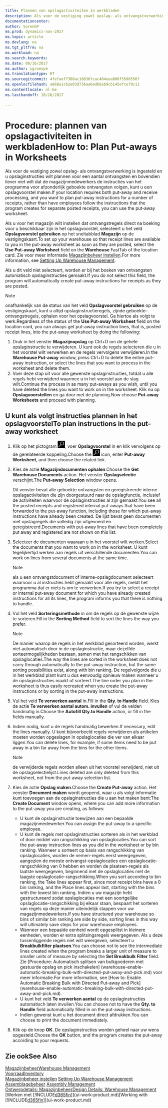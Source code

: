 ```yaml
---
title: Plannen van opslagactiviteiten in werkbladen
description: Als voor de vestiging zowel opslag- als ontvangstverwerking is ingesteld en u opslaginstructies wilt plannen voor een aantal ontvangsten en bovendien liever niet wilt dat de magazijnmedewerkers de instructies van het programma voor afzonderlijk geboekte ontvangsten volgen, kunt u een opslagvoorstel maken.
documentationcenter: 
author: SorenGP
ms.prod: dynamics-nav-2017
ms.topic: article
ms.devlang: na
ms.tgt_pltfrm: na
ms.workload: na
ms.search.keywords: 
ms.date: 08/16/2017
ms.author: sgroespe
ms.translationtype: HT
ms.sourcegitcommit: 4fefaef7380ac10836fcac404eea006f55d8556f
ms.openlocfilehash: a868a1cb2e03d736aa6edb6ab9cb145efce79c11
ms.contentlocale: nl-be
ms.lasthandoff: 10/16/2017

---
```

# <a name="how-to-plan-put-aways-in-worksheets"></a><span data-ttu-id="54085-103">Procedure: plannen van opslagactiviteiten in werkbladen</span><span class="sxs-lookup"><span data-stu-id="54085-103">How to: Plan Put-aways in Worksheets</span></span>
<span data-ttu-id="54085-104">Als voor de vestiging zowel opslag- als ontvangstverwerking is ingesteld en u opslaginstructies wilt plannen voor een aantal ontvangsten en bovendien liever niet wilt dat de magazijnmedewerkers de instructies van het programma voor afzonderlijk geboekte ontvangsten volgen, kunt u een opslagvoorstel maken.</span><span class="sxs-lookup"><span data-stu-id="54085-104">If your location requires both put-away and receive processing, and you want to plan put-away instructions for a number of receipts, rather than have employees follow the instructions that the program creates for separate posted receipts, you can use the put-away worksheet.</span></span>  

<span data-ttu-id="54085-105">Als u voor het magazijn wilt instellen dat ontvangstregels direct na boeking voor u beschikbaar zijn in het opslagvoorstel, selecteert u het veld **Opslagvoorstel gebruiken** op het sneltabblad **Magazijn** op de vestigingskaart.</span><span class="sxs-lookup"><span data-stu-id="54085-105">To set up your warehouse so that receipt lines are available to you in the put-away worksheet as soon as they are posted, select the **Use Put-away Worksheet** field on the **Warehouse** FastTab of the location card.</span></span> <span data-ttu-id="54085-106">Zie voor meer informatie [Magazijnbeheer instellen](warehouse-setup-warehouse.md).</span><span class="sxs-lookup"><span data-stu-id="54085-106">For more information, see [Setting Up Warehouse Management](warehouse-setup-warehouse.md).</span></span>  

<span data-ttu-id="54085-107">Als u dit veld niet selecteert, worden er bij het boeken van ontvangsten automatisch opslaginstructies gemaakt.</span><span class="sxs-lookup"><span data-stu-id="54085-107">If you do not select this field, the program will automatically create put-away instructions for receipts as they are posted.</span></span>  

> [!NOTE]  
>  <span data-ttu-id="54085-108">onafhankelijk van de status van het veld **Opslagvoorstel gebruiken** op de vestigingskaart, kunt u altijd opslaginstructieregels, zijnde geboekte-ontvangstregels, ophalen voor het opslagvoorstel. Ga hiertoe als volgt te werk:</span><span class="sxs-lookup"><span data-stu-id="54085-108">Regardless of the status of the **Use Put-away Worksheet** field on the location card, you can always get put-away instruction lines, that is, posted receipt lines, into the put-away worksheet by doing the following:</span></span>  
>   
>  1.  <span data-ttu-id="54085-109">Druk in het venster **Magazijnopslag** op Ctrl+D om de gehele opslaginstructie te verwijderen. U kunt ook de regels selecteren die u in het voorstel wilt verwerken en de regels vervolgens verwijderen.</span><span class="sxs-lookup"><span data-stu-id="54085-109">In the **Warehouse Put-away** window, press Ctrl+D to delete the entire put-away instruction, or select the lines that you want to process in the worksheet and delete them.</span></span>  
> 2.  <span data-ttu-id="54085-110">Voer deze stap uit voor alle gewenste opslaginstructies, totdat u alle regels hebt verwijderd waarmee u in het voorstel aan de slag wilt.</span><span class="sxs-lookup"><span data-stu-id="54085-110">Continue the process in as many put-aways as you wish, until you have deleted the lines you want to work on in the worksheet.</span></span> <span data-ttu-id="54085-111">Klik nu op **Opslagvoorstellen** en ga door met de planning.</span><span class="sxs-lookup"><span data-stu-id="54085-111">Now choose **Put-away Worksheets** and proceed with planning.</span></span>  

## <a name="to-plan-instructions-in-the-put-away-worksheet"></a><span data-ttu-id="54085-112">U kunt als volgt instructies plannen in het opslagvoorstel</span><span class="sxs-lookup"><span data-stu-id="54085-112">To plan instructions in the put-away worksheet</span></span>  
1.  <span data-ttu-id="54085-113">Klik op het pictogram ![Zoeken naar pagina of rapport](media/ui-search/search_small.png "pictogram Zoeken naar pagina of rapport"), voer **Opslagvoorstel** in en klik vervolgens op de gerelateerde koppeling.</span><span class="sxs-lookup"><span data-stu-id="54085-113">Choose the ![Search for Page or Report](media/ui-search/search_small.png "Search for Page or Report icon") icon, enter **Put-away Worksheet**, and then choose the related link.</span></span>  
2.  <span data-ttu-id="54085-114">Kies de actie **Magazijndocumenten ophalen**.</span><span class="sxs-lookup"><span data-stu-id="54085-114">Choose the **Get Warehouse Documents** action.</span></span> <span data-ttu-id="54085-115">Het venster **Opslagselectie** verschijnt.</span><span class="sxs-lookup"><span data-stu-id="54085-115">The **Put-away Selection** window opens.</span></span>  

    <span data-ttu-id="54085-116">Dit venster bevat alle geboekte ontvangsten en geregistreerde interne opslagactiviteiten die zijn doorgestuurd naar de opslagfunctie, inclusief de activiteiten waarvoor de opslaginstructies al zijn gemaakt.</span><span class="sxs-lookup"><span data-stu-id="54085-116">You see all the posted receipts and registered internal put-aways that have been forwarded to the put-away function, including those for which put-away instructions have already been created.</span></span> <span data-ttu-id="54085-117">De lijst bevat geen documenten met opslagregels die volledig zijn uitgevoerd en geregistreerd.</span><span class="sxs-lookup"><span data-stu-id="54085-117">Documents with put-away lines that have been completely put away and registered are not shown on this list.</span></span>  

3. <span data-ttu-id="54085-118">Selecteer de documenten waaraan u in het voorstel wilt werken.</span><span class="sxs-lookup"><span data-stu-id="54085-118">Select the documents that you want to work on in the worksheet.</span></span> <span data-ttu-id="54085-119">U kunt tegelijkertijd werken aan regels uit verschillende documenten.</span><span class="sxs-lookup"><span data-stu-id="54085-119">You can work on lines from several documents at the same time.</span></span>  

    > [!NOTE]  
    >  <span data-ttu-id="54085-120">als u een ontvangstdocument of interne-opslagdocument selecteert waarvoor u al instructies hebt gemaakt voor alle regels, meldt het programma dat er niets is om te verwerken.</span><span class="sxs-lookup"><span data-stu-id="54085-120">If you try to select a receipt or internal put-away document for which you have already created instructions for all its lines, the program informs you that there is nothing to handle.</span></span>  

4. <span data-ttu-id="54085-121">Vul het veld **Sorteringsmethode** in om de regels op de gewenste wijze te sorteren.</span><span class="sxs-lookup"><span data-stu-id="54085-121">Fill in the **Sorting Method** field to sort the lines the way you prefer.</span></span>  

    > [!NOTE]  
    >  <span data-ttu-id="54085-122">De manier waarop de regels in het werkblad gesorteerd worden, werkt niet automatisch door in de opslaginstructie, maar dezelfde sorteermogelijkheden bestaan, samen met het rangschikken van opslaglocaties.</span><span class="sxs-lookup"><span data-stu-id="54085-122">The way the lines are sorted in the worksheet does not carry through automatically to the put-away instruction, but the same sorting possibilities exist, along with bin ranking.</span></span> <span data-ttu-id="54085-123">De regelvolgorde die u in het werkblad plant kunt u dus eenvoudig opnieuw maken wanneer u de opslaginstructies maakt of sorteert.</span><span class="sxs-lookup"><span data-stu-id="54085-123">The line order you plan in the worksheet is thus easily recreated when you create the put-away instructions or by sorting in the put-away instructions.</span></span>  

5.  <span data-ttu-id="54085-124">Vul het veld **Te verwerken aantal** in.</span><span class="sxs-lookup"><span data-stu-id="54085-124">Fill in the **Qty. to Handle** field.</span></span> <span data-ttu-id="54085-125">Kies de actie **Te verwerken aantal autom. invullen** of vul de velden handmatig in.</span><span class="sxs-lookup"><span data-stu-id="54085-125">Choose the **Autofill Qty.to Handle** action, or fill in the fields manually.</span></span>  
6.  <span data-ttu-id="54085-126">Indien nodig, kunt u de regels handmatig bewerken.</span><span class="sxs-lookup"><span data-stu-id="54085-126">If necessary, edit the lines manually.</span></span> <span data-ttu-id="54085-127">U kunt bijvoorbeeld regels verwijderen als artikelen moeten worden opgeslagen in opslaglocaties die ver van elkaar liggen.</span><span class="sxs-lookup"><span data-stu-id="54085-127">You can delete lines, for example, if some items need to be put away in a bin far away from the bins for the other items.</span></span>  

    > [!NOTE]  
    >  <span data-ttu-id="54085-128">de verwijderde regels worden alleen uit het voorstel verwijderd, niet uit de opslagselectielijst.</span><span class="sxs-lookup"><span data-stu-id="54085-128">Lines deleted are only deleted from this worksheet, not from the put-away selection list.</span></span>  

7.  <span data-ttu-id="54085-129">Kies de actie **Opslag maken**.</span><span class="sxs-lookup"><span data-stu-id="54085-129">Choose the **Create Put-away** action.</span></span> <span data-ttu-id="54085-130">Het venster **Document maken** wordt geopend, waar u als volgt informatie kunt toevoegen aan de opslaginstructies die u aan het maken bent:</span><span class="sxs-lookup"><span data-stu-id="54085-130">The **Create Document** window opens, where you can add more information to the put-away you are creating, as follows:</span></span>  

    -   <span data-ttu-id="54085-131">U kunt de opslaginstructie toewijzen aan een bepaalde magazijnmedewerker.</span><span class="sxs-lookup"><span data-stu-id="54085-131">You can assign the put-away to a specific employee.</span></span>  
    -   <span data-ttu-id="54085-132">U kunt de regels met opslaginstructies sorteren als in het werkblad of door middel van rangschikking van opslaglocaties.</span><span class="sxs-lookup"><span data-stu-id="54085-132">You can sort the put-away instruction lines as you did in the worksheet or by bin ranking.</span></span> <span data-ttu-id="54085-133">Wanneer u sorteert op basis van rangschikking van opslaglocaties, worden de nemen-regels eerst weergegeven, aangezien de meeste ontvangst-opslaglocaties een opslaglocatie-rangschikking van 0 hebben en worden de plaatsen-regels als laatste weergegeven, beginnend met de opslaglocaties met de laagste opslaglocatie-rangschikking.</span><span class="sxs-lookup"><span data-stu-id="54085-133">When you sort according to bin ranking, the Take lines appear first, since most receipt bins have a 0 bin ranking, and the Place lines appear last, starting with the bins with the lowest bin ranking.</span></span> <span data-ttu-id="54085-134">Indien u uw magazijn hebt gestructureerd zodat opslaglocaties met een soortgelijke opslaglocatie-rangschikking bij elkaar staan, bespaart het sorteren van regels op deze manier uiteindelijk stappen voor uw magazijnmedewerkers.</span><span class="sxs-lookup"><span data-stu-id="54085-134">If you have structured your warehouse so bins of similar bin ranking are side by side, sorting lines in this way will ultimately save steps for your warehouse employees.</span></span>  
    -   <span data-ttu-id="54085-135">Wanneer een bepaalde eenheid wordt opgesplitst in kleinere eenheden, worden er extra splitsingsregels weergegeven. Als u deze tussenliggende regels niet wilt weergeven, selecteert u **Breakbulkfilter plaatsen**.</span><span class="sxs-lookup"><span data-stu-id="54085-135">You can choose not to see the intermediate lines created when the program breaks a larger unit of measure to smaller units of measure by selecting the **Set Breakbulk Filter** field.</span></span> <span data-ttu-id="54085-136">Zie [Procedure: Automatisch splitsen van bulkgoederen met gestuurde opslag en pick inschakelen] (warehouse-enable-automatic-breaking-bulk-with-directed-put-away-and-pick.md) voor meer informatie.</span><span class="sxs-lookup"><span data-stu-id="54085-136">For more information, see [How to: Enable Automatic Breaking Bulk with Directed Put-away and Pick] (warehouse-enable-automatic-breaking-bulk-with-directed-put-away-and-pick.md).</span></span>  
    -   <span data-ttu-id="54085-137">U kunt het veld **Te verwerken aantal** op de opslaginstructies automatisch laten invullen.</span><span class="sxs-lookup"><span data-stu-id="54085-137">You can choose not to have the **Qty. to Handle** field automatically filled in on the put-away instructions.</span></span>  
    -   <span data-ttu-id="54085-138">Indien gewenst kunt u het document direct afdrukken.</span><span class="sxs-lookup"><span data-stu-id="54085-138">You can choose to print the document immediately.</span></span>  

8.  <span data-ttu-id="54085-139">Klik op de knop **OK**. De opslaginstructies worden geheel naar uw wens opgesteld.</span><span class="sxs-lookup"><span data-stu-id="54085-139">Choose the **OK** button, and the program creates the put-away according to your requests.</span></span>  

## <a name="see-also"></a><span data-ttu-id="54085-140">Zie ook</span><span class="sxs-lookup"><span data-stu-id="54085-140">See Also</span></span>  
[<span data-ttu-id="54085-141">Magazijnbeheer</span><span class="sxs-lookup"><span data-stu-id="54085-141">Warehouse Management</span></span>](warehouse-manage-warehouse.md)  
[<span data-ttu-id="54085-142">Voorraad</span><span class="sxs-lookup"><span data-stu-id="54085-142">Inventory</span></span>](inventory-manage-inventory.md)  
<span data-ttu-id="54085-143">[Magazijnbeheer instellen](warehouse-setup-warehouse.md)   </span><span class="sxs-lookup"><span data-stu-id="54085-143">[Setting Up Warehouse Management](warehouse-setup-warehouse.md)   </span></span>  
<span data-ttu-id="54085-144">[Assemblagebeheer](assembly-assemble-items.md)  </span><span class="sxs-lookup"><span data-stu-id="54085-144">[Assembly Management](assembly-assemble-items.md)  </span></span>  
[<span data-ttu-id="54085-145">Ontwerpdetails: Magazijnbeheer</span><span class="sxs-lookup"><span data-stu-id="54085-145">Design Details: Warehouse Management</span></span>](design-details-warehouse-management.md)  
<span data-ttu-id="54085-146">[Werken met [!INCLUDE[d365fin](includes/d365fin_md.md)]](ui-work-product.md)</span><span class="sxs-lookup"><span data-stu-id="54085-146">[Working with [!INCLUDE[d365fin](includes/d365fin_md.md)]](ui-work-product.md)</span></span>

